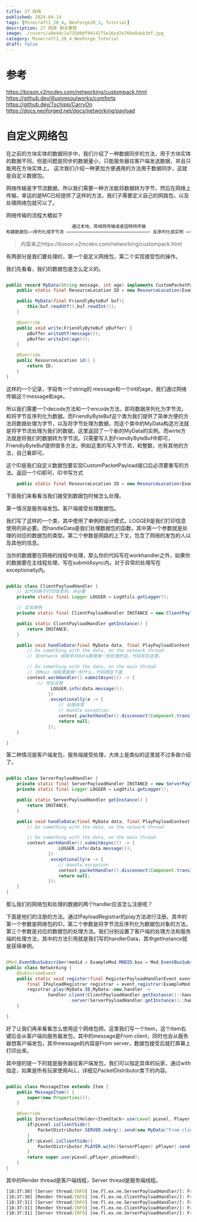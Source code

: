 ```yaml
---
title: 27 网络
published: 2024-04-14
tags: [Minecraft1_20_4, NeoForge20_3, Tutorial]
description: 27 网络 相关教程
image: ./covers/a8e4dc1a735d0df9414275e16cd2e766e8abb3df.jpg
category: Minecraft1_20_4_NeoForge_Tutorial
draft: false
---
```

# 参考

https://boson.v2mcdev.com/networking/custompack.html
https://github.dev/illusivesoulworks/comforts
https://github.dev/Tschipp/CarryOn
https://docs.neoforged.net/docs/networking/payload

# 自定义网络包

在之前的方块实体的数据同步中，我们介绍了一种数据同步的方法，用于方块实体的数据不同，但是问题是同步的数据量小，只能服务器往客户端发送数据，并且只能用在方块实体上。
这次我们介绍一种更加方便通用的方法用于数据同步，这就是自定义数据包。

网络传输是字节流数据，所以我们需要一种方法能将数据转为字节，然后在网络上传输，幸运的是MC已经提供了这样的方法，我们子需要定义自己的网路包，以及处理网络包就可以了。

网络传输的流程大概如下
```java
                         通过本地、局域网传输或者因特网传输
构建数据包=>序列化成字节流 ===============================> 反序列化成实例 => 实现操作
```

> 内容来之https://boson.v2mcdev.com/networking/custompack.html

有两部分是我们要处理的，第一个是定义网络包，第二个实现接受包的操作。

我们先看看，我们的数据包是怎么定义的。

```java

public record MyData(String message, int age) implements CustomPacketPayload {
    public static final ResourceLocation ID = new ResourceLocation(ExampleMod.MODID,"my_data");

    public MyData(final FriendlyByteBuf buf){
        this(buf.readUtf(),buf.readInt());
    }

    @Override
    public void write(FriendlyByteBuf pBuffer) {
        pBuffer.writeUtf(message());
        pBuffer.writeInt(age());
    }

    @Override
    public ResourceLocation id() {
        return ID;
    }
}

```
这样的一个记录，字段有一个string的 message和一个int的age，我们通过网络传输这个message和age。

所以我们需要一个decode方法和一个encode方法，即将数据序列化为字节流，和将字节反序列化为数据。而FriendlyByteBuf这个类为我们提供了简单方便的方法将数据处理为字节，以及将字节处理为数据，而这个类中的MyData构造方法就是将字节流处理为我们的数据，这里返回了一个新的MyData的实例。而wirte方法就是将我们的数据转为字节流。只需要写入到FriendlyByteBuf中即可，FriendlyByteBuf提供很多方法，例如这里的写入字节流，和整数，也有其他的方法，自己看即可。

这个ID是我们自定义数据包要实现CustomPacketPayload接口后必须要重写的方法。返回一个ID即可，ID书写方式

```java
    public static final ResourceLocation ID = new ResourceLocation(ExampleMod.MODID,"my_data"); /// 你的modid和包名
```
下面我们来看看当我们接受到数据包时候怎么处理。

第一情况是服务端发包。客户端接受处理数据包。

我们写了这样的一个类，其中使用了单例的设计模式，LOGGER是我们打印信息使用的非必要。而handleData是我们处理数据包的函数，其中第一个参数就是处理的对应的数据包的类型。第二个参数是网路的上下文，包含了网络的发包的人以及其他的信息。

当你的数据要在网络的线程中处理，那么你的代码写在workhandler之外，如果你的数据要在主线程处理，写在submitAsync内。对于异常的处理写在exceptionally内。

```java

public class ClientPayloadHandler {
    // 此代码用于打印信息的。非必要
    private static final Logger LOGGER = LogUtils.getLogger();

    // 实现单例
    private static final ClientPayloadHandler INSTANCE = new ClientPayloadHandler();

    public static ClientPayloadHandler getInstance() {
        return INSTANCE;
    }

    public void handleData(final MyData data, final PlayPayloadContext context) {
        // Do something with the data, on the network thread
        // 在network 线程中对data数据做一些处理的话，代码写在这里。

        // Do something with the data, on the main thread
        // 在Main 线程里面做一些什么，代码西在下面
        context.workHandler().submitAsync(() -> {
            // 写在这里
                 LOGGER.info(data.message());
                })
                .exceptionally(e -> {
                    // 处理异常
                    // Handle exception
                    context.packetHandler().disconnect(Component.translatable("my_mod.networking.failed", e.getMessage()));
                    return null;
                });
    }

}
```

第二种情况是客户端发包，服务端接受处理，大体上是类似的这里就不过多做介绍了。

```java

public class ServerPayloadHandler {
    private static final ServerPayloadHandler INSTANCE = new ServerPayloadHandler();
    private static final Logger LOGGER = LogUtils.getLogger();

    public static ServerPayloadHandler getInstance() {
        return INSTANCE;
    }

    public void handleData(final MyData data, final PlayPayloadContext context) {
        // Do something with the data, on the network thread

        // Do something with the data, on the main thread
        context.workHandler().submitAsync(() -> {
                    LOGGER.info(data.message());
                })
                .exceptionally(e -> {
                    // Handle exception
                    context.packetHandler().disconnect(Component.translatable("my_mod.networking.failed", e.getMessage()));
                    return null;
                });
    }
}
```
那么我们的网络包和处理的数据的两个handler应该怎么注册呢？

下面是他们的注册的方法。通过IPayloadRegistrar的play方法进行注册。其中的第一个参数是网络包的ID，第二个参数是将字节流反序列化为数据包对象的方法。第三个参数是对应的数据包的处理方法。我们分别设置了客户端的处理方法和服务端的处理方法，其中的方法引用就是我们写的handlerData，其中getInstance就是获得单例。

```java

@Mod.EventBusSubscriber(modid = ExampleMod.MODID,bus = Mod.EventBusSubscriber.Bus.MOD)
public class Networking {
    @SubscribeEvent
    public static void register(final RegisterPayloadHandlerEvent event) {
        final IPayloadRegistrar registrar = event.registrar(ExampleMod.MODID);
        registrar.play(MyData.ID,MyData::new,handler ->
                handler.client(ClientPayloadHandler.getInstance()::handleData)
                        .server(ServerPayloadHandler.getInstance()::handleData));
    }

}

```

好了让我们再来看看怎么使用这个网络包把。这里我们写一个Item，这个item右键后会从客户端向服务器发包，其中的message是From client，同时也会从服务器想客户端发包，其中message的内容是From server，数据包接受后就打屏幕上打印出来。

其中提的提一下的就是服务器往客户端发包，我们可以指定具体的玩家，通过with指定，如果是所有玩家使用ALL，详细见PacketDistributor类下的内容。

```java

public class MessageItem extends Item {
    public MessageItem() {
        super(new Properties());
    }

    @Override
    public InteractionResultHolder<ItemStack> use(Level pLevel, Player pPlayer, InteractionHand pUsedHand) {
        if(pLevel.isClientSide){
            PacketDistributor.SERVER.noArg().send(new MyData("From client",2));
        }
        if(!pLevel.isClientSide){
            PacketDistributor.PLAYER.with((ServerPlayer) pPlayer).send(new MyData("From server",2));
        }
        return super.use(pLevel,pPlayer,pUsedHand);
    }
}
```

其中的Render thread是客户端线程，Server thread是服务端线程。

```cmd
[18:37:30] [Server thread/INFO] [ne.fl.ex.ne.ServerPayloadHandler/]: From client
[18:37:30] [Render thread/INFO] [ne.fl.ex.ne.ClientPayloadHandler/]: From server
[18:37:31] [Server thread/INFO] [ne.fl.ex.ne.ServerPayloadHandler/]: From client
[18:37:31] [Render thread/INFO] [ne.fl.ex.ne.ClientPayloadHandler/]: From server
[18:37:31] [Server thread/INFO] [ne.fl.ex.ne.ServerPayloadHandler/]: From client
```

